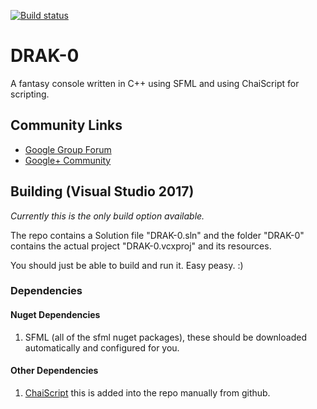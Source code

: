 [![Build status](https://ci.appveyor.com/api/projects/status/v44w7opycn8o56w7?svg=true)](https://ci.appveyor.com/project/drako0812/drak-0)

# DRAK-0
A fantasy console written in C++ using SFML and using ChaiScript for scripting.

## Community Links
- [Google Group Forum](https://groups.google.com/forum/#!forum/drak-0)
- [Google+ Community](https://plus.google.com/communities/104848103715411845349?sqinv=R2NnUTc1UmNibjRQX1NzeHRrOGZxQW1PTXBGTWln)

## Building (Visual Studio 2017)
*Currently this is the only build option available.*

The repo contains a Solution file "DRAK-0.sln" and the folder "DRAK-0" contains the actual project "DRAK-0.vcxproj" and its
resources.

You should just be able to build and run it. Easy peasy. :)

### Dependencies

#### Nuget Dependencies

1. SFML (all of the sfml nuget packages), these should be downloaded automatically and configured for you.

#### Other Dependencies

1. [ChaiScript](github.com/ChaiScript/ChaiScript/tree/v6.0.0) this is added into the repo manually from github.
